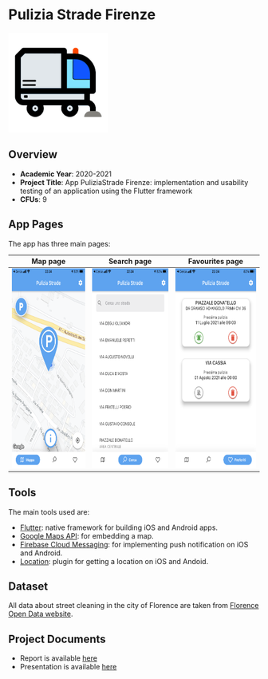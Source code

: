 # Pulizia Strade Firenze

<img src="images/logo.png" height=200/>

## Overview
- **Academic Year**: 2020-2021
- **Project Title**: App PuliziaStrade Firenze: implementation and usability testing of an application using the Flutter framework
- **CFUs**: 9

## App Pages
The app has three main pages:

Map page             |  Search page | Favourites page
:-------------------------:|:-------------------------:|:-------------------------:
<img src="images/map.PNG" height=400/>  | <img src="images/search.PNG" height=400> | <img src="images/favourites.PNG" height=400>

## Tools
The main tools used are:
- [Flutter](https://flutter.dev): native framework for building iOS and Android apps.
- [Google Maps API](https://developers.google.com/maps): for embedding a map.
- [Firebase Cloud Messaging](https://firebase.google.com/docs/cloud-messaging): for implementing push notification on iOS and Android.
- [Location](https://pub.dev/packages/location): plugin for getting a location on iOS and Andoid.


## Dataset
All data about street cleaning in the city of Florence are taken from [Florence Open Data website](http://opendata.comune.fi.it/?q=metarepo/datasetinfo&id=pulizia-strade
).

## Project Documents
* Report is available [here](/documents/PuliziaStradeApp.pdf)
* Presentation is available [here](/documents/PuliziaStradeAppSlides.pdf)
